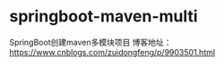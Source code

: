 # springboot-maven-multi
SpringBoot创建maven多模块项目
博客地址：https://www.cnblogs.com/zuidongfeng/p/9903501.html

